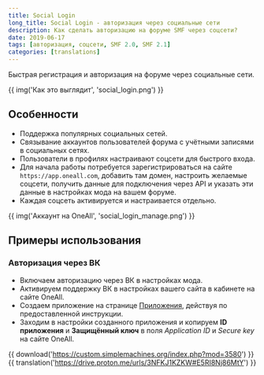 ```yaml
---
title: Social Login
long_title: Social Login - авторизация через социальные сети
description: Как сделать авторизацию на форуме SMF через соцсети?
date: 2019-06-17
tags: [авторизация, соцсети, SMF 2.0, SMF 2.1]
categories: [translations]
---
```


Быстрая регистрация и авторизация на форуме через социальные сети.

<!-- more -->

{{ img('Как это выглядит', 'social_login.png') }}

## Особенности

* Поддержка популярных социальных сетей.
* Связывание аккаунтов пользователей форума с учётными записями в социальных сетях.
* Пользователи в профилях настраивают соцсети для быстрого входа.
* Для начала работы потребуется зарегистрироваться на сайте `https://app.oneall.com`, добавить там домен, настроить желаемые соцсети, получить данные для подключения через API и указать эти данные в настройках мода на вашем форуме.
* Каждая соцсеть активируется и настраивается отдельно.

{{ img('Аккаунт на OneAll', 'social_login_manage.png') }}

## Примеры использования

### Авторизация через ВК

* Включаем авторизацию через ВК в настройках мода.
* Активируем поддержку ВК в настройках вашего сайта в кабинете на сайте OneAll.
* Создаем приложение на странице [Приложения](https://vk.com/apps?act=manage), действуя по предоставленной инструкции.
* Заходим в настройки созданного приложения и копируем **ID приложения** и **Защищённый ключ** в поля _Application ID_ и _Secure key_ на сайте OneAll.

{{ download('https://custom.simplemachines.org/index.php?mod=3580') }}
{{ translation('https://drive.proton.me/urls/3NFKJ1KZKW#E5RI8Nj86MtY') }}
